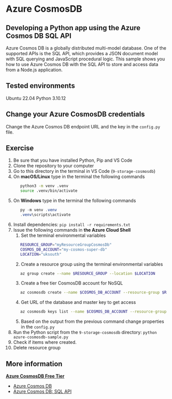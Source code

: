 # Azure CosmosDB

## Developing a Python app using the Azure Cosmos DB SQL API
Azure Cosmos DB is a globally distributed multi-model database. One of the supported APIs is the SQL API, which provides a JSON document model with SQL querying and JavaScript procedural logic. This sample shows you how to use Azure Cosmos DB with the SQL API to store and access data from a Node.js application.

## Tested environments
Ubuntu 22.04
Python 3.10.12

## Change your Azure CosmosDB credentials
Change the Azure Cosmos DB endpoint URL and the key in the `config.py` file.

## Exercise
1. Be sure that you have installed Python, Pip and VS Code
2. Clone the repository to your computer
3. Go to this directory in the terminal in VS Code (`9-storage-cosmosdb`)
4. On **macOS/Linux** type in the terminal the following commands
   ```bash
      python3 -m venv .venv
      source .venv/bin/activate
   ```
5. On **Windows** type in the terminal the following commands
   ```powershell
      py -m venv .venv
      .venv\scripts\activate
   ```
6. Install dependencies: `pip install -r requirements.txt`
7. Issue the following commands in **the Azure Cloud Shell**
   1. Set the terminal environmental variables 
   ```bash
      RESOURCE_GROUP="myResourceGroupCosmosDb"
      COSMOS_DB_ACCOUNT="my-cosmos-super-db"
      LOCATION="uksouth"
   ```
   2. Create a resource group using the terminal environmental variables
   ```bash
      az group create --name $RESOURCE_GROUP --location $LOCATION
   ```
   3. Create a free tier CosmosDB account for NoSQL
   ```bash
      az cosmosdb create --name $COSMOS_DB_ACCOUNT --resource-group $RESOURCE_GROUP --locations regionName=$LOCATION --enable-free-tier true --default-consistency-level "Session"
   ```
   4. Get URL of the database and master key to get access
   ```bash
      az cosmosdb keys list --name $COSMOS_DB_ACCOUNT --resource-group $RESOURCE_GROUP --type connection-strings --query "connectionStrings[0].connectionString" --output tsv
   ```
   5. Based on the output from the previous command change properties in the `config.py`
8. Run the Python script from the `9-storage-cosmosdb` directory: `python azure-cosmosdb-sample.py`
9. Check if items where created.
10. Delete resource group

## More information

[**Azure CosmosDB Free Tier**](https://learn.microsoft.com/en-us/azure/cosmos-db/free-tier)
- [Azure Cosmos DB](https://docs.microsoft.com/azure/cosmos-db/introduction)
- [Azure Cosmos DB: SQL API](https://docs.microsoft.com/en-us/azure/cosmos-db/sql-api-introduction)